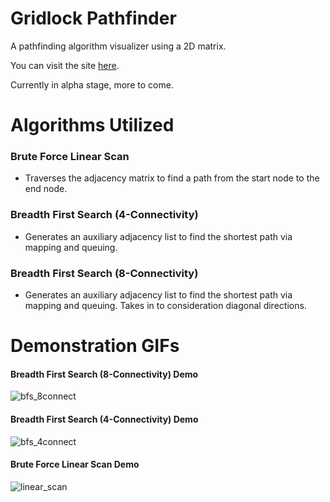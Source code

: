 # Gridlock Pathfinder

A pathfinding algorithm visualizer using a 2D matrix.

You can visit the site [here](https://serene-citadel-76223.herokuapp.com/ "Gridlock Pathfinder").

Currently in alpha stage, more to come.

# Algorithms Utilized

### Brute Force Linear Scan

- Traverses the adjacency matrix to find a path from the start node to the end node.

### Breadth First Search (4-Connectivity)

- Generates an auxiliary adjacency list to find the shortest path via mapping and queuing.

### Breadth First Search (8-Connectivity)

- Generates an auxiliary adjacency list to find the shortest path via mapping and queuing. Takes in to consideration diagonal directions.

# Demonstration GIFs

#### Breadth First Search (8-Connectivity) Demo

![bfs_8connect](https://user-images.githubusercontent.com/44061647/77489941-e4c67e80-6e0f-11ea-922e-59d46abb48c9.gif)

#### Breadth First Search (4-Connectivity) Demo

![bfs_4connect](https://user-images.githubusercontent.com/44061647/77489937-e3955180-6e0f-11ea-836c-fb0f7597292c.gif)

#### Brute Force Linear Scan Demo

![linear_scan](https://user-images.githubusercontent.com/44061647/77489942-e5f7ab80-6e0f-11ea-84c2-3fde2873b432.gif)
